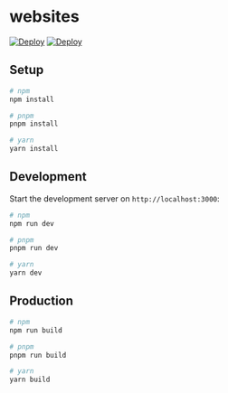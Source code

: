 # websites

[![Deploy](https://github.com/picguard/websites/actions/workflows/deploy-web.yml/badge.svg)](https://github.com/picguard/websites/actions/workflows/deploy-web.yml)
[![Deploy](https://github.com/picguard/websites/actions/workflows/pr.yml/badge.svg)](https://github.com/picguard/websites/actions/workflows/pr.yml)

## Setup

```bash
# npm
npm install

# pnpm
pnpm install

# yarn
yarn install
```

## Development

Start the development server on `http://localhost:3000`:

```bash
# npm
npm run dev

# pnpm
pnpm run dev

# yarn
yarn dev
```

## Production

```bash
# npm
npm run build

# pnpm
pnpm run build

# yarn
yarn build
```
